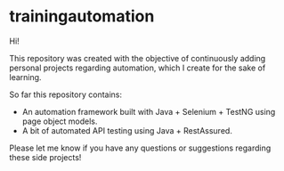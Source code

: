 # trainingautomation

Hi!

This repository was created with the objective of continuously adding personal projects regarding automation, which I create for the sake of learning.

So far this repository contains:
- An automation framework built with Java + Selenium + TestNG using page object models. 
- A bit of automated API testing using Java + RestAssured.

Please let me know if you have any questions or suggestions regarding these side projects!
